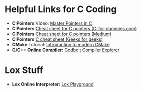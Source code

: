 # Helpful Links for C Coding
- __C Pointers__ Video: [Master Pointers in C](https://youtu.be/IrGjyfBC-u0?si=9BgzMEQGkYaeDz8l)
- __C Pointers__ [Cheat sheet for C pointers (C-for-dummies.com)](https://c-for-dummies.com/caio/pointer-cheatsheet.php)
- __C Pointers__ [Cheat sheet for C pointers (Medium)](https://medium.com/@themarisolhernandez/unlocking-the-world-of-pointers-a-journey-of-discovery-and-demystification-ab49793d7fec)
- __C Pointers__ [C cheat sheet (Geeks for geeks)](https://www.geeksforgeeks.org/c-cheatsheet/)
- __CMake__ Tutorial: [Introduction to modern CMake](https://cliutils.gitlab.io/modern-cmake/README.html)
- __C/C++ Online Compiler:__ [Godbolt Compiler Explorer](https://godbolt.org/)

# Lox Stuff
- __Lox Online Interpreter:__ [Lox Playground](https://ajeetdsouza.github.io/loxcraft/)
